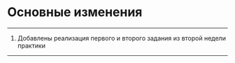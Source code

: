 # Основные изменения
***
1. Добавлены реализация первого и второго задания из второй недели практики
***
